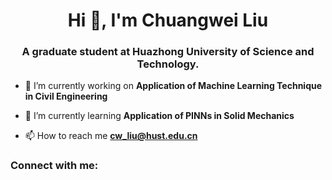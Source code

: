 <h1 align="center">Hi 👋, I'm Chuangwei Liu</h1>
<h3 align="center">A graduate student at Huazhong University of Science and Technology.</h3>

- 🔭 I’m currently working on **Application of Machine Learning Technique in Civil Engineering**

- 🌱 I’m currently learning **Application of PINNs in Solid Mechanics**

- 📫 How to reach me **cw_liu@hust.edu.cn**

<h3 align="left">Connect with me:</h3>
<p align="left">
</p>
